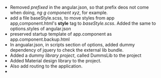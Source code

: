 - Removed *prefixed* in the angular.json, so that prefix deos not come when doing, *ng g component xyz*, for example. 
- add a file baseStyle.scss, to move styles from app app,component.html's **style** tag to *baseStyle.scss*. Added the same to options.styles of angular.json
- preserved startup template of app.component as app.component.backup.html
- In angualar.json, in scripts section of options, added dummy dependency of jquery to check the external lib bundle.
- Added a dummy *library project*, called DummsLib to the project
- Added Material design library to the project.
- Also add routing to the application.
-

